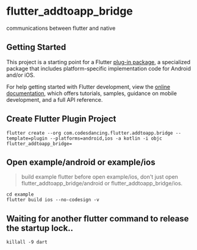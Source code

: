 # flutter_addtoapp_bridge

communications between flutter and native

## Getting Started

This project is a starting point for a Flutter
[plug-in package](https://flutter.dev/developing-packages/), a specialized package that includes platform-specific implementation code for Android and/or iOS.

For help getting started with Flutter development, view the
[online documentation](https://flutter.dev/docs), which offers tutorials, samples, guidance on mobile development, and a full API reference.

## Create Flutter Plugin Project

```
flutter create --org com.codesdancing.flutter.addtoapp.bridge --template=plugin --platforms=android,ios -a kotlin -i objc flutter_addtoapp_bridge=
```

## Open example/android or example/ios

> build example flutter before open example/ios, don't just open flutter_addtoapp_bridge/android or flutter_addtoapp_bridge/ios.

```
cd example
flutter build ios --no-codesign -v
```

## Waiting for another flutter command to release the startup lock..

```
killall -9 dart
```